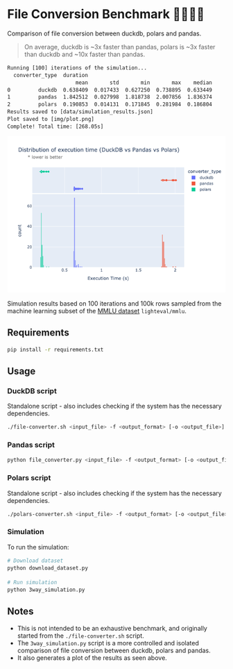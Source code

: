 # File Conversion Benchmark 🦆🐻‍❄️🐼

Comparison of file conversion between duckdb, polars and pandas.

> On average, duckdb is ~3x faster than pandas, polars is ~3x faster than duckdb and ~10x faster than pandas.

```txt
Running [100] iterations of the simulation...
  converter_type  duration
                      mean       std       min       max    median
0         duckdb  0.638409  0.017433  0.627250  0.738895  0.633449
1         pandas  1.842512  0.027998  1.818738  2.007856  1.836374
2         polars  0.190853  0.014131  0.171845  0.281984  0.186804
Results saved to [data/simulation_results.json]
Plot saved to [img/plot.png]
Complete! Total time: [268.05s]
```

![plot](./img/newplot.png)

Simulation results based on 100 iterations and 100k rows sampled from the machine learning subset of the [MMLU dataset](https://huggingface.co/datasets/lighteval/mmlu) `lighteval/mmlu`.

## Requirements

```bash
pip install -r requirements.txt
```

## Usage

### DuckDB script

Standalone script - also includes checking if the system has the necessary dependencies.

```bash
./file-converter.sh <input_file> -f <output_format> [-o <output_file>] [-v]
```

### Pandas script

```bash
python file_converter.py <input_file> -f <output_format> [-o <output_file>] [-v]
```

### Polars script

Standalone script - also includes checking if the system has the necessary dependencies.

```bash
./polars-converter.sh <input_file> -f <output_format> [-o <output_file>] [-v]
```

### Simulation

To run the simulation:

```bash
# Download dataset
python download_dataset.py

# Run simulation
python 3way_simulation.py
```

## Notes

- This is not intended to be an exhaustive benchmark, and originally started from the `./file-converter.sh` script.
- The `3way_simulation.py` script is a more controlled and isolated comparison of file conversion between duckdb, polars and pandas.
- It also generates a plot of the results as seen above.
